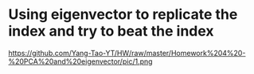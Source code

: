 # Using eigenvector to replicate the index and try to beat the index

https://github.com/Yang-Tao-YT/HW/raw/master/Homework%204%20-%20PCA%20and%20eigenvector/pic/1.png
